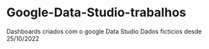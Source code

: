 # Google-Data-Studio-trabalhos
Dashboards criados com o google Data Studio
Dados ficticios desde 25/10/2022
